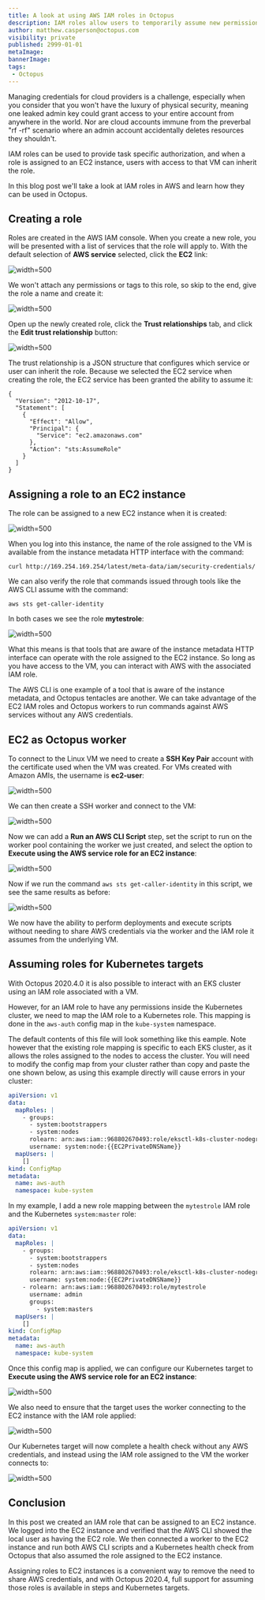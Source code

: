 ```yaml
---
title: A look at using AWS IAM roles in Octopus
description: IAM roles allow users to temporarily assume new permissions or perform work from an EC2 instance without any additional credentials.
author: matthew.casperson@octopus.com
visibility: private
published: 2999-01-01
metaImage: 
bannerImage: 
tags:
 - Octopus
---
```


Managing credentials for cloud providers is a challenge, especially when you consider that you won't have the luxury of physical security, meaning one leaked admin key could grant access to your entire account from anywhere in the world. Nor are cloud accounts immune from the preverbal "rf -rf" scenario where an admin account accidentally deletes resources they shouldn't.

IAM roles can be used to provide task specific authorization, and when a role is assigned to an EC2 instance, users with access to that VM can inherit the role.

In this blog post we'll take a look at IAM roles in AWS and learn how they can be used in Octopus.

## Creating a role

Roles are created in the AWS  IAM console. When you create a new role, you will be presented with a list of services that the role will apply to. With the default selection of **AWS service** selected, click the **EC2** link:

![](createrole.png "width=500")

We won't attach any permissions or tags to this role, so skip to the end, give the role a name and create it:

![](finishcreaterole.png "width=500")

Open up the newly created role, click the **Trust relationships** tab, and click the **Edit trust relationship** button:

![](trustrelationships.png "width=500")

The trust relationship is a JSON structure that configures which service or user can inherit the role. Because we selected the EC2 service when creating the role, the EC2 service has been granted the ability to assume it:

```
{
  "Version": "2012-10-17",
  "Statement": [
    {
      "Effect": "Allow",
      "Principal": {
        "Service": "ec2.amazonaws.com"
      },
      "Action": "sts:AssumeRole"
    }
  ]
}
```

## Assigning a role to an EC2 instance

The role can be assigned to a new EC2 instance when it is created:

![](ec2role.png "width=500")

When you log into this instance, the name of the role assigned to the VM is available from the instance metadata HTTP interface with the command:

```
curl http://169.254.169.254/latest/meta-data/iam/security-credentials/
```

We can also verify the role that commands issued through tools like the AWS CLI assume with the command:

```
aws sts get-caller-identity
```

In both cases we see the role **mytestrole**:

![](rolename.png "width=500")

What this means is that tools that are aware of the instance metadata HTTP interface can operate with the role assigned to the EC2 instance. So long as you have access to the VM, you can interact with AWS with the associated IAM role.

The AWS CLI is one example of a tool that is aware of the instance metadata, and Octopus tentacles are another. We can take advantage of the EC2 IAM roles and Octopus workers to run commands against AWS services without any AWS credentials.

## EC2 as Octopus worker

To connect to the Linux VM we need to create a **SSH Key Pair** account with the certificate used when the VM was created. For VMs created with Amazon AMIs, the username is **ec2-user**:

![](keypairaccount.png "width=500")

We can then create a SSH worker and connect to the VM:

![](worker.png "width=500")

Now we can add a **Run an AWS CLI Script** step, set the script to run on the worker pool containing the worker we just created, and select the option to **Execute using the AWS service role for an EC2 instance**:

![](awsscriptstepauth.png "width=500")

Now if we run the command `aws sts get-caller-identity` in this script, we see the same results as before:

![](awscriptresult.png "width=500")

We now have the ability to perform deployments and execute scripts without needing to share AWS credentials via the worker and the IAM role it assumes from the underlying VM.

## Assuming roles for Kubernetes targets

With Octopus 2020.4.0 it is also possible to interact with an EKS cluster using an IAM role associated with a VM.

However, for an IAM role to have any permissions inside the Kubernetes cluster, we need to map the IAM role to a Kubernetes role. This mapping is done in the `aws-auth` config map in the `kube-system` namespace.

The default contents of this file will look something like this eample. Note however that the existing role mapping is specific to each EKS cluster, as it allows the roles assigned to the nodes to access the cluster. You will need to modify the config map from your cluster rather than copy and paste the one shown below, as using this example directly will cause errors in your cluster:

```YAML
apiVersion: v1
data:
  mapRoles: |
    - groups:
      - system:bootstrappers
      - system:nodes
      rolearn: arn:aws:iam::968802670493:role/eksctl-k8s-cluster-nodegroup-ng-1-NodeInstanceRole-1FI6JXPS9MDWK
      username: system:node:{{EC2PrivateDNSName}}
  mapUsers: |
    []
kind: ConfigMap
metadata:
  name: aws-auth
  namespace: kube-system
```

In my example, I add a new role mapping between the `mytestrole` IAM role and the Kubernetes `system:master` role:

```YAML
apiVersion: v1
data:
  mapRoles: |
    - groups:
      - system:bootstrappers
      - system:nodes
      rolearn: arn:aws:iam::968802670493:role/eksctl-k8s-cluster-nodegroup-ng-1-NodeInstanceRole-1FI6JXPS9MDWK
      username: system:node:{{EC2PrivateDNSName}}
    - rolearn: arn:aws:iam::968802670493:role/mytestrole
      username: admin
      groups:
        - system:masters
  mapUsers: |
    []
kind: ConfigMap
metadata:
  name: aws-auth
  namespace: kube-system
```

Once this config map is applied, we can configure our Kubernetes target to **Execute using the AWS service role for an EC2 instance**:

![](eksiamrole.png "width=500")

We also need to ensure that the target uses the worker connecting to the EC2 instance with the IAM role applied:

![](eksworker.png "width=500")

Our Kubernetes target will now complete a health check without any AWS credentials, and instead using the IAM role assigned to the VM the worker connects to:

![](ekshealth.png "width=500")

## Conclusion

In this post we created an IAM role that can be assigned to an EC2 instance. We logged into the EC2 instance and verified that the AWS CLI showed the local user as having the EC2 role. We then connected a worker to the EC2 instance and run both AWS CLI scripts and a Kubernetes health check from Octopus that also assumed the role assigned to the EC2 instance.

Assigning roles to EC2 instances is a convenient way to remove the need to share AWS credentials, and with Octopus 2020.4, full support for assuming those roles is available in steps and Kubernetes targets.